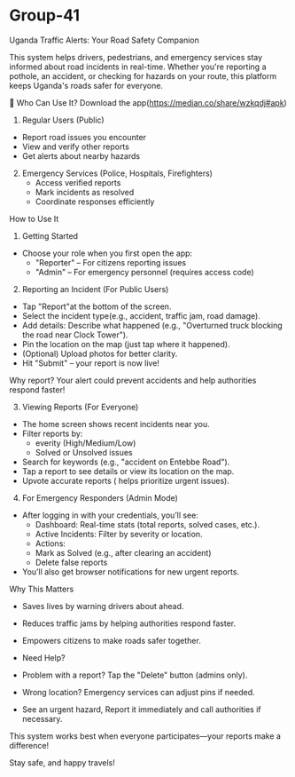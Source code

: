 # Group-41


Uganda Traffic Alerts: Your Road Safety Companion

This system helps drivers, pedestrians, and emergency services stay informed about road incidents in real-time. Whether you're reporting a pothole, an accident, or checking for hazards on your route, this platform keeps Uganda's roads safer for everyone.


👥 Who Can Use It? Download the app(https://median.co/share/wzkqdj#apk)
1.  Regular Users (Public) 
   - Report road issues you encounter  
   - View and verify other reports  
   - Get alerts about nearby hazards  

2. Emergency Services (Police, Hospitals, Firefighters)
   - Access verified reports  
   - Mark incidents as resolved  
   - Coordinate responses efficiently  

How to Use It

1. Getting Started
- Choose your role when you first open the app:  
  - "Reporter" – For citizens reporting issues  
  - "Admin" – For emergency personnel (requires access code)  

2. Reporting an Incident (For Public Users)  
- Tap "Report"at the bottom of the screen.  
- Select the incident type(e.g., accident, traffic jam, road damage).  
- Add details: Describe what happened (e.g., "Overturned truck blocking the road near Clock Tower").  
- Pin the location on the map (just tap where it happened).  
- (Optional) Upload photos for better clarity.  
- Hit "Submit" – your report is now live!  

Why report? Your alert could prevent accidents and help authorities respond faster!  

3. Viewing Reports (For Everyone) 
- The home screen shows recent incidents near you.  
- Filter reports by:  
  -  everity (High/Medium/Low)  
  - Solved or  Unsolved issues  
- Search for keywords (e.g., "accident on Entebbe Road").  
- Tap a report to see details or view its location on the map.  
- Upvote accurate reports ( helps prioritize urgent issues).  

4. For Emergency Responders (Admin Mode) 
- After logging in with your credentials, you’ll see:  
  -  Dashboard: Real-time stats (total reports, solved cases, etc.).  
  -  Active Incidents: Filter by severity or location.  
  -  Actions:  
    - Mark as Solved (e.g., after clearing an accident)  
    - Delete false reports  
- You’ll also get browser notifications for new urgent reports.  

 Why This Matters 
- Saves lives by warning drivers about  ahead.  
- Reduces traffic jams by helping authorities respond faster.  
- Empowers citizens to make roads safer together.  

- Need Help?
- Problem with a report? Tap the "Delete" button (admins only).  
- Wrong location? Emergency services can adjust pins if needed.  
- See an urgent hazard, Report it immediately and call authorities if necessary.  

This system works best when everyone participates—your reports make a difference!  

Stay safe, and happy travels!



